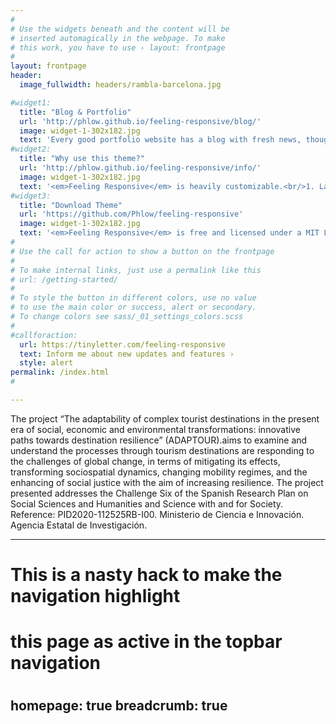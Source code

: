 ```yaml
---
#
# Use the widgets beneath and the content will be
# inserted automagically in the webpage. To make
# this work, you have to use › layout: frontpage
#
layout: frontpage
header:
  image_fullwidth: headers/rambla-barcelona.jpg

#widget1:
  title: "Blog & Portfolio"
  url: 'http://phlow.github.io/feeling-responsive/blog/'
  image: widget-1-302x182.jpg
  text: 'Every good portfolio website has a blog with fresh news, thoughts and develop&shy;ments of your activities. <em>Feeling Responsive</em> offers you a fully functional blog with an archive page to give readers a quick overview of all your posts.'
#widget2:
  title: "Why use this theme?"
  url: 'http://phlow.github.io/feeling-responsive/info/'
  image: widget-1-302x182.jpg
  text: '<em>Feeling Responsive</em> is heavily customizable.<br/>1. Language-Support :)<br/>2. Optimized for speed and it&#39;s responsive.<br/>3. Built on <a href="http://foundation.zurb.com/">Foundation Framework</a>.<br/>4. Seven different Headers.<br/>5. Customizable navigation, footer,...'
#widget3:
  title: "Download Theme"
  url: 'https://github.com/Phlow/feeling-responsive'
  image: widget-1-302x182.jpg
  text: '<em>Feeling Responsive</em> is free and licensed under a MIT License. Make it your own and start building. The code is well-documented and explains you how it works.'
#
# Use the call for action to show a button on the frontpage
#
# To make internal links, just use a permalink like this
# url: /getting-started/
#
# To style the button in different colors, use no value
# to use the main color or success, alert or secondary.
# To change colors see sass/_01_settings_colors.scss
#
#callforaction:
  url: https://tinyletter.com/feeling-responsive
  text: Inform me about new updates and features ›
  style: alert
permalink: /index.html
#

---
```


The project “The adaptability of complex tourist destinations in the present era of social, economic and environmental transformations: innovative paths towards destination resilience” (ADAPTOUR).aims to examine and understand the processes through tourism destinations are responding to the challenges of global change, in terms of mitigating its effects, transforming sociospatial dynamics, changing mobility regimes, and the enhancing of social justice with the aim of increasing resilience.
The project presented addresses the Challenge Six of the Spanish Research Plan on Social Sciences and Humanities and Science with and for Society.
Reference: PID2020-112525RB-I00. Ministerio de Ciencia e Innovación. Agencia Estatal de Investigación.

---

# This is a nasty hack to make the navigation highlight
# this page as active in the topbar navigation
#
homepage: true
breadcrumb: true
---


